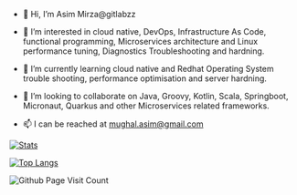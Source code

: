 - 👋 Hi, I’m Asim Mirza@gitlabzz


- 👀 I’m interested in cloud native, DevOps, Infrastructure As Code, functional programming, Microservices architecture and Linux performance tuning, Diagnostics Troubleshooting and hardning.


- 🌱 I’m currently learning cloud native and Redhat Operating System trouble shooting, performance optimisation and server hardning.


- 💞️ I’m looking to collaborate on Java, Groovy, Kotlin, Scala, Springboot, Micronaut, Quarkus and other Microservices related frameworks.


- 📫 I can be reached at mughal.asim@gmail.com


[![Stats](https://github-readme-stats.vercel.app/api?username=gitlabzz&count_private=true&show_icons=true&theme=tokyonight)](https://github.com/gitlabzz/github-readme-stats)

[![Top Langs](https://github-readme-stats.vercel.app/api/top-langs/?username=gitlabzz&langs_count=10&&layout=compact&theme=tokyonight)](https://github.com/gitlabzz/github-readme-stats)

![Github Page Visit Count](https://komarev.com/ghpvc/?username=gitlabzz)
